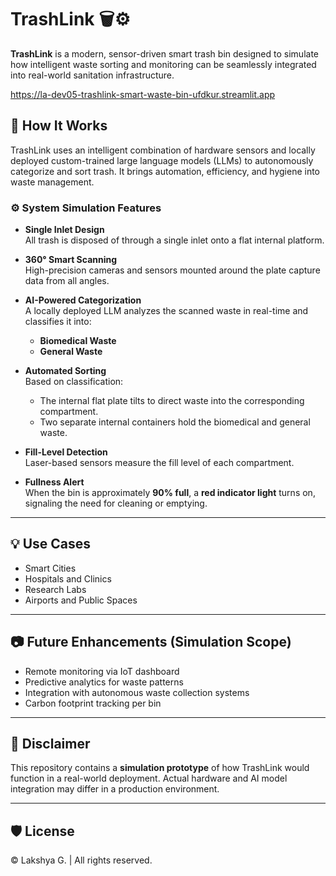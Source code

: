 # TrashLink 🗑️⚙️

**TrashLink** is a modern, sensor-driven smart trash bin designed to simulate how intelligent waste sorting and monitoring can be seamlessly integrated into real-world sanitation infrastructure.

https://la-dev05-trashlink-smart-waste-bin-ufdkur.streamlit.app

## 🧠 How It Works

TrashLink uses an intelligent combination of hardware sensors and locally deployed custom-trained large language models (LLMs) to autonomously categorize and sort trash. It brings automation, efficiency, and hygiene into waste management.

### ⚙️ System Simulation Features

- **Single Inlet Design**  
  All trash is disposed of through a single inlet onto a flat internal platform.

- **360° Smart Scanning**  
  High-precision cameras and sensors mounted around the plate capture data from all angles.

- **AI-Powered Categorization**  
  A locally deployed LLM analyzes the scanned waste in real-time and classifies it into:
  - **Biomedical Waste**
  - **General Waste**

- **Automated Sorting**  
  Based on classification:
  - The internal flat plate tilts to direct waste into the corresponding compartment.
  - Two separate internal containers hold the biomedical and general waste.

- **Fill-Level Detection**  
  Laser-based sensors measure the fill level of each compartment.

- **Fullness Alert**  
  When the bin is approximately **90% full**, a **red indicator light** turns on, signaling the need for cleaning or emptying.

---

## 💡 Use Cases

- Smart Cities  
- Hospitals and Clinics  
- Research Labs  
- Airports and Public Spaces

---

## 📷 Future Enhancements (Simulation Scope)

- Remote monitoring via IoT dashboard  
- Predictive analytics for waste patterns  
- Integration with autonomous waste collection systems  
- Carbon footprint tracking per bin

---

## 🚧 Disclaimer

This repository contains a **simulation prototype** of how TrashLink would function in a real-world deployment. Actual hardware and AI model integration may differ in a production environment.

---

## 🛡️ License

© Lakshya G. | All rights reserved.
